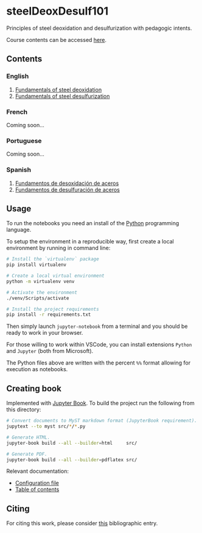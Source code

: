 # steelDeoxDesulf101

Principles of steel deoxidation and desulfurization with pedagogic intents.

Course contents can be accessed [here](https://eicastroc.github.io/steelDeoxDesulf101/index.html).

## Contents

### English

1. [Fundamentals of steel deoxidation](src/en/Deox.py)
2. [Fundamentals of steel desulfurization](src/en/Desulf.py)

### French

Coming soon...

### Portuguese

Coming soon...

### Spanish

1. [Fundamentos de desoxidación de aceros](src/es/Deox.py)
2. [Fundamentos de desulfuración de aceros](src/es/Desulf.py)

## Usage

To run the notebooks you need an install of the
[Python](https://www.python.org/) programming language.

To setup the environment in a reproducible way, first create a local environment
by running in command line:

```bash
# Install the `virtualenv` package
pip install virtualenv

# Create a local virtual environment
python -m virtualenv venv

# Activate the environment
./venv/Scripts/activate

# Install the project requirements
pip install -r requirements.txt 
```

Then simply launch `jupyter-notebook` from a terminal and you should be ready to
work in your browser.

For those willing to work within VSCode, you can install extensions `Python` and
`Jupyter` (both from Microsoft).

The Python files above are written with the percent `%%` format allowing for
execution as notebooks.

## Creating book

Implemented with [Jupyter Book](https://jupyterbook.org/). To build the project
run the following from this directory:

```bash
# Convert documents to MyST markdown format (JupyterBook requirement).
jupytext --to myst src/*/*.py

# Generate HTML.
jupyter-book build --all --builder=html     src/

# Generate PDF.
jupyter-book build --all --builder=pdflatex src/
```

Relevant documentation:
- [Configuration file](https://jupyterbook.org/customize/config.html)
- [Table of contents](https://jupyterbook.org/customize/toc.html)

## Citing

For citing this work, please consider [this](CITATION.bib) bibliographic entry.
